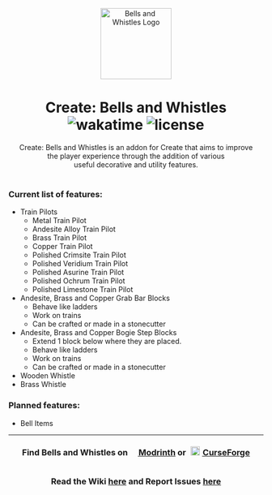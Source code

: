 <p align="center"><img src="https://github.com/alexandsr/BellsAndWhistlesMod/assets/61996958/12642353-20c9-45b4-af6b-0a875bb709bc" alt="Bells and Whistles Logo" width="140"></p>
<h1 align="center">Create: Bells and Whistles
<div align="center">
   <!--<a href="https://legacy.curseforge.com/minecraft/mc-mods/bellsandwhistles"><img src="https://cf.way2muchnoise.eu/905040.svg" alt="curseforge"></a>
   <a href="https://modrinth.com/mod/bellsandwhistles"><img src="https://img.shields.io/modrinth/dt/gJ5afkVv?logo=modrinth&label=&suffix=%20&style=flat&color=242629&labelColor=5ca424&logoColor=1c1c1c" alt="modrinth"></a><br>-->
   <img src="https://wakatime.com/badge/user/d3e71387-5f47-4f39-81e8-9b14b9457c4b/project/af4286ec-a411-416b-bfdf-cffd14a99214.svg" alt="wakatime">
   <img src="https://img.shields.io/github/license/alexandsr/BellsAndWhistlesMod" alt="license">
</div> </h1>
<div align="center">
Create: Bells and Whistles is an addon for Create that aims to improve<br>the player experience through the addition of various<br>useful decorative and utility features.<br><br>
   </div>

<h3>Current list of features:</h3> 
<ul>
   <li>Train Pilots
      <ul>
         <li>Metal Train Pilot</li>
         <li>Andesite Alloy Train Pilot</li>
         <li>Brass Train Pilot</li>
         <li>Copper Train Pilot</li>
         <li>Polished Crimsite Train Pilot</li>
         <li>Polished Veridium Train Pilot</li>
         <li>Polished Asurine Train Pilot</li>
         <li>Polished Ochrum Train Pilot</li>
         <li>Polished Limestone Train Pilot</li>
      </ul>
   </li>
   <li>Andesite, Brass and Copper Grab Bar Blocks
     <ul>
      <li>Behave like ladders</li>
      <li>Work on trains</li>
      <li>Can be crafted or made in a stonecutter</li>
   </ul>
   </li>
  <li>Andesite, Brass and Copper Bogie Step Blocks
  <ul>
      <li>Extend 1 block below where they are placed.</li>
      <li>Behave like ladders</li>
      <li>Work on trains</li>
      <li>Can be crafted or made in a stonecutter</li>
   </ul> 
  </li>
     <li>Wooden Whistle</li>
   <li>Brass Whistle</li>

</ul> 
<h3>Planned features:</h3>
<ul>
   <li>Bell Items</li>
</ul>

---

<div align="center">
   
   <h3>Find Bells and Whistles on <a href="https://modrinth.com/mod/bellsandwhistles"><span style="margin-top:6px"><img src="https://raw.githubusercontent.com/alexandsr/BellsAndWhistlesMod/main/.assets/modrinth.webp" width="16"></span> Modrinth</a> or <a href="https://legacy.curseforge.com/minecraft/mc-mods/bellsandwhistles"><span style="padding:5px"><img src="https://raw.githubusercontent.com/alexandsr/BellsAndWhistlesMod/9f44e0cb812b00da5d1c60eb691efb9f69761cb3/.assets/curseforge.svg" width="18"></span> CurseForge</a>
<br><br>
   
Read the Wiki <a href="https://github.com/alexandsr/BellsAndWhistlesMod/wiki">here</a> and Report Issues <a href="https://github.com/alexandsr/BellsAndWhistlesMod/issues">here</a></h3>
</div>
